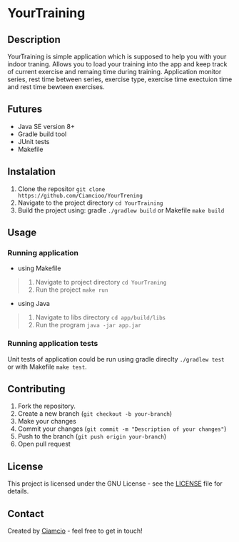 # YourTraining
## Description
YourTraining is simple application which is supposed to help you with your indoor traning. Allows you to load your training into the app and keep track of current exercise and remaing time during training. Application monitor series, rest time between series, exercise type, exercise time exectuion time and rest time bewteen exercises.  

## Futures
- Java SE version 8+
- Gradle build tool
- JUnit tests 
- Makefile

## Instalation
1. Clone the repositor ````git clone https://github.com/Ciamcioo/YourTrening ````
2. Navigate to the project directory ````cd YourTraining````
3. Build the project using: gradle  ````./gradlew build```` or Makefile ````make build```` 

## Usage
### Running application
- using Makefile 
> 1. Navigate to project directory `cd YourTraning`
> 2. Run the project ````make run````
- using Java 
> 1. Navigate to libs directory ``cd app/build/libs``
> 2. Run the program ``java -jar app.jar``

### Running application tests 
Unit tests of application could be run using gradle direclty `./gradlew test` or with Makefile `make test`.

## Contributing
1. Fork the repository.
2. Create a new branch (`git checkout -b your-branch`)
3. Make your changes 
4. Commit your changes (`git commit -m "Description of your changes"`)
5. Push to the branch (`git push origin your-branch`)
6. Open pull request

## License
This project is licensed under the GNU License - see the [LICENSE](LICENSE) file for details. 

## Contact
Created by [Ciamcio](https://github.com/Ciamcioo) - feel free to get in touch!


